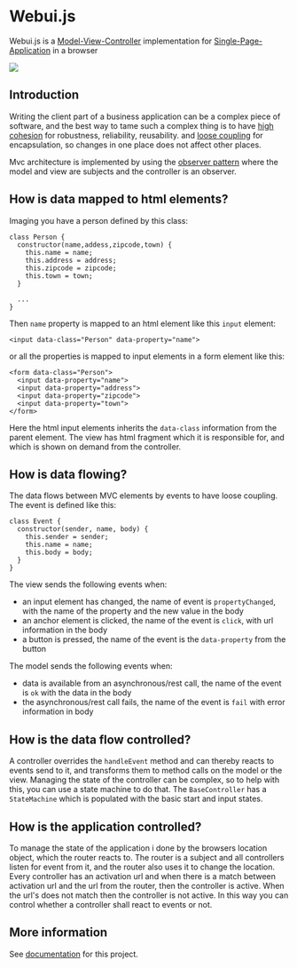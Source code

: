 # Webui.js
Webui.js is a [Model-View-Controller](https://en.wikipedia.org/wiki/Model%E2%80%93view%E2%80%93controller) 
implementation for [Single-Page-Application](https://en.wikipedia.org/wiki/Single-page_application) in a browser
 
![](https://github.com/sorenbronsted/webui.js/workflows/CI/badge.svg)

## Introduction
Writing the client part of a business application can be a complex piece of software, and the best way to tame such a 
complex thing is to have [high cohesion](https://en.wikipedia.org/wiki/Cohesion_(computer_science)) for robustness, 
reliability, reusability. and [loose coupling](https://en.wikipedia.org/wiki/Loose_coupling) for encapsulation, 
so changes in one place does not affect other places.

Mvc architecture is implemented by using the [observer pattern](https://en.wikipedia.org/wiki/Observer_pattern) 
where the model and view are subjects and the controller is an observer.

## How is data mapped to html elements?
Imaging you have a person defined by this class:
```
class Person {
  constructor(name,addess,zipcode,town) {
    this.name = name;
    this.address = address;
    this.zipcode = zipcode;
    this.town = town;
  }

  ...    
}
```

Then `name` property is mapped to an html element like  this `input` element:
```
<input data-class="Person" data-property="name">
```
or all the properties is mapped to input elements in a form element like this:
```
<form data-class="Person">
  <input data-property="name">
  <input data-property="address">
  <input data-property="zipcode">
  <input data-property="town">
</form>
```
Here the html input elements inherits the `data-class` information from the parent element.
The view has html fragment which it is responsible for, and which is shown on demand from the controller. 

## How is data flowing?
The data flows between MVC elements by events to have loose coupling. The event is defined like this:
```
class Event {
  constructor(sender, name, body) {
    this.sender = sender;
    this.name = name;
    this.body = body;
  }
}
```

The view sends the following events when:
 * an input element has changed, the name of event is `propertyChanged`, with the name of the property 
 and the new value in the body
 * an anchor element is clicked, the name of the event is `click`, with url information in the body
 * a button is pressed, the name of the event is the `data-property` from the button 

The model sends the following events when:
 * data is available from an asynchronous/rest call, the name of the event is `ok` with the data in the body
 * the asynchronous/rest call fails, the name of the event is `fail` with error information in body

## How is the data flow controlled?
A controller overrides the `handleEvent` method and can thereby reacts to events send to it, and 
transforms them to method calls on the model or the view. 
Managing the state of the controller can be complex, so to help with this, you can use a state machine to do that.
The `BaseController` has a `StateMachine` which is populated with the basic start and input states. 

## How is the application controlled?
To manage the state of the application i done by the browsers location object, which the router reacts to. 
The router is a subject and all controllers listen for event from it, and the router also uses it to change the location. 
Every controller has an activation url and when there is a match between activation url and the url from the router, 
then the controller is active. When the url's does not match then the controller is not active. 
In this way you can control whether a controller shall react to events or not.

## More information
See [documentation](https://sorenbronsted.github.io/webui.js/index.html) for this project.